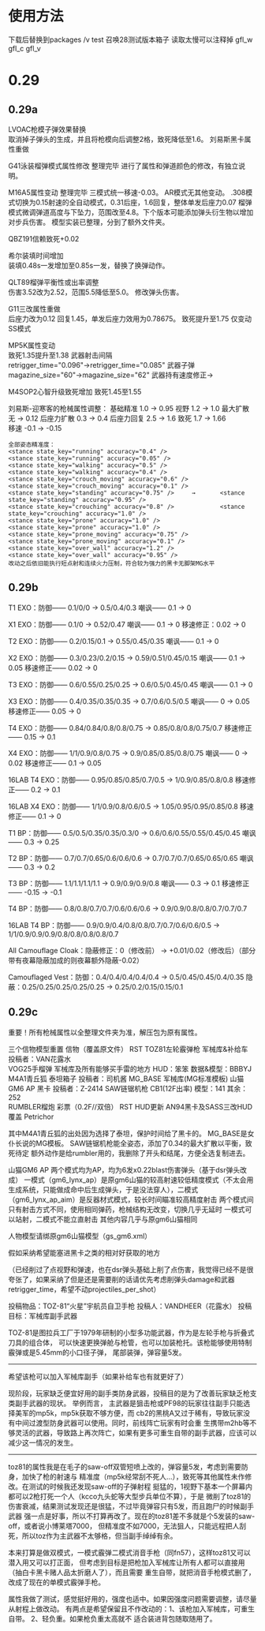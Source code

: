 # 使用方法
下载后替换到packages /v test 召唤28测试版本箱子 读取太慢可以注释掉 gfl_w gfl_c gfl_v

# 0.29

## 0.29a
LVOAC枪模子弹效果替换		
取消掉子弹头的生成，并且将枪模向后调整2格，致死降低至1.6。
刘易斯黑卡属性重做	


G41泳装榴弹模式属性修改		整理完毕
进行了属性和弹道颜色的修改，有独立说明。

M16A5属性变动				整理完毕
三模式统一移速-0.03。
AR模式无其他变动。
.308模式切换为0.15射速的全自动模式，0.31后座，1.6回复，整体单发后座力0.07
榴弹模式微调弹道高度与下坠力，范围改至4.8。下个版本可能添加弹头衍生物以增加对步兵伤害。
模型实装已整理，分到了额外文件夹。

QBZ191信赖致死+0.02			


希尔装填时间增加	
装填0.48s一发增加至0.85s一发，替换了换弹动作。

QLT89榴弹平衡性或出率调整			
伤害3.52改为2.52，范围5.5降低至5.0。
修改弹头伤害。
	
G11三改属性重做		
后座力改为0.12 回复1.45，单发后座力效用为0.78675。
致死提升至1.75
仅变动SS模式

MP5K属性变动				
致死1.35提升至1.38
武器射击间隔retrigger_time="0.096"→retrigger_time="0.085" 
武器子弹magazine_size="60"→magazine_size="62" 
武器持有速度修正<modifier class="speed" value="-0.01" />→<modifier class="speed" value="+0.1" /> 

M4SOP2心智升级致死增加
致死1.45至1.55


刘易斯-迎寒客的枪械属性调整：
	基础精准		1.0	→ 	0.95
	视野		1.2	→	1.0
	最大扩散		无	→	0.12
	后座力扩散	0.3	→ 	0.4
	后座力回复	2.5	→	1.6
	致死		1.7	→	1.66	
	移速		-0.1	→	-0.15	
	
	全部姿态精准度：
    <stance state_key="running" accuracy="0.4" />				    <stance state_key="running" accuracy="0.05" />
    <stance state_key="walking" accuracy="0.5" />				    <stance state_key="walking" accuracy="0.4" />
    <stance state_key="crouch_moving" accuracy="0.6" />			    <stance state_key="crouch_moving" accuracy="0.1" />
    <stance state_key="standing" accuracy="0.75" />		→	    <stance state_key="standing" accuracy="0.95" />
    <stance state_key="crouching" accuracy="0.8" />			    <stance state_key="crouching" accuracy="1.0" />
    <stance state_key="prone" accuracy="1.0" /> 				    <stance state_key="prone" accuracy="1.0" /> 
    <stance state_key="prone_moving" accuracy="0.75" />			    <stance state_key="prone_moving" accuracy="0.1" />
    <stance state_key="over_wall" accuracy="1.2" />				    <stance state_key="over_wall" accuracy="0.95" />  
	改动之后依旧能执行短点射和连续火力压制，符合较为强力的黑卡无脚架MG水平

## 0.29b
T1 EXO：防御—— 0.1/0/0 → 0.5/0.4/0.3
        嘲讽—— 0.1 → 0

X1 EXO：防御—— 0.1/0 → 0.52/0.47
        嘲讽—— 0.1 → 0
        移速修正：0.02 → 0

T2 EXO：防御—— 0.2/0.15/0.1 → 0.55/0.45/0.35
        嘲讽—— 0.1 → 0

X2 EXO：防御—— 0.3/0.23/0.2/0.15 → 0.59/0.51/0.45/0.15
        嘲讽—— 0.1 → 0.05
        移速修正—— 0.02 → 0

T3 EXO：防御—— 0.6/0.55/0.25/0.25 → 0.6/0.5/0.45/0.45
        嘲讽—— 0.1 → 0

X3 EXO：防御—— 0.4/0.35/0.35/0.35 → 0.7/0.6/0.5/0.5
        嘲讽—— 0 → 0.05
        移速修正—— 0.05 → 0

T4 EXO：防御—— 0.84/0.84/0.8/0.8/0.75 → 0.85/0.8/0.8/0.75/0.7
        移速修正—— 0.15 → 0.1

X4 EXO：防御—— 1/1/0.9/0.8/0.75 → 0.9/0.85/0.85/0.8/0.75
        嘲讽—— 0 → 0.02
        移速修正—— 0.1 → 0.05

16LAB T4 EXO：防御—— 0.95/0.85/0.85/0.7/0.5 → 1/0.9/0.85/0.8/0.8
              移速修正—— 0.2 → 0.1
              
16LAB X4 EXO：防御—— 1/1/0.9/0.8/0.6/0.5 → 1.05/0.95/0.95/0.85/0.8
              移速修正—— 0.1 → 0

T1 BP：防御—— 0.5/0.5/0.35/0.35/0.3/0 → 0.6/0.6/0.55/0.55/0.45/0.45
       嘲讽—— 0.3 → 0.25

T2 BP：防御—— 0.7/0.7/0.65/0.6/0.6/0.6 → 0.7/0.7/0.7/0.65/0.65/0.65
       嘲讽—— 0.3 → 0.2

T3 BP：防御—— 1.1/1.1/1.1/1.1 → 0.9/0.9/0.9/0.8
       嘲讽—— 0.3 → 0.1
       移速修正—— -0.15 → -0.1

T4 BP：防御—— 0.8/0.8/0.7/0.7/0.6/0.6/0.6 → 0.9/0.9/0.8/0.8/0.7/0.7/0.7

16LAB T4 BP：防御—— 0.9/0.9/0.4/0.8/0.8/0.7/0.7/0.6/0.6/0.5 → 1/1/0.9/0.9/0.9/0.8/0.8/0.8/0.8/0.7

All Camouflage Cloak：隐蔽修正：0（修改前） → +0.01/0.02（修改后）（部分带有夜幕隐蔽加成的则夜幕额外隐蔽-0.02）

Camouflaged Vest：防御：0.4/0.4/0.4/0.4/0.4 → 0.5/0.45/0.45/0.4/0.35
                  隐蔽：0.25/0.25/0.25/0.25/0.25 → 0.25/0.2/0.15/0.15/0.1


## 0.29c
重要！所有枪械属性以全整理文件夹为准，解压包为原有属性。

三个信物模型重置		信物（覆盖原文件）			RST
TOZ81左轮霰弹枪 		军械库&补给车			投稿者：VAN花露水		
VOG25手榴弹		军械库及所有能够买手雷的地方		HUD：笨笨	数据&模型：BBBYJ
M4A1青丘狐		泰坦箱子				投稿者：司机酱
MG_BASE			军械库(MG标准模板)
山猫GM6 AP		黑卡				投稿者：Z-2414
SAW链锯机枪		CB1(12F出率)			模型：141		其余：252	
RUMBLER榴炮		彩票（0.2F//双倍）			RST
HUD更新			AN94黑卡及SASS三改HUD覆盖		Petrichor

其中M4A1青丘狐的出处因为选择了泰坦，保护时间给了黑卡的。
MG_BASE是女仆长说的MG模板。
SAW链锯机枪能全姿态，添加了0.34的最大扩散以平衡，致死待定
额外动作是给rumbler用的，我删除了开头和结尾，方便全选复制进去。

<weapon file="gw_toz81.weapon" />
<weapon file="gw_m4a1_qingqiuhu.weapon" />
<weapon file="gw_m4a1_qingqiuhu_annihilator.weapon" />
<weapon file="gw_mgnormal.weapon" />
<weapon file="gw_mgnormal_n.weapon" />
<weapon file="gm6_lynx_ap.weapon" />
<weapon file="gm6_lynx_ap_aim.weapon" />
<weapon file="chain_sawr.weapon" />
<weapon file="ew_rumbler.weapon" />
<weapon file="ew_rumbler_consume.weapon" />

<projectile file="vog_grenade.projectile" />
<projectile file="gm6_lynx_blast.projectile" />

<model filename="gs_m4a1_qingqiuhu_annihilator.xml"><requirement class="weapon" slot="0" key="gw_m4a1_qingqiuhu_annihilator.weapon"/></model>
<model filename="gs_m4a1_qingqiuhu.xml"><requirement class="weapon" slot="0" key="gw_m4a1_qingqiuhu.weapon"/></model>
<model filename="gs_t800.xml"><requirement class="weapon" slot="0" key="chain_sawr.weapon"/></model>
<model filename="gs_gm6_card.xml"><requirement class="weapon" slot="0" key="gm6_lynx_ap_aim.weapon"/></model>
<model filename="gs_gm6_card.xml"><requirement class="weapon" slot="0" key="gm6_lynx_ap.weapon"/></model>
<model filename="es_volcanic.xml"><requirement class="weapon" slot="0" key="ew_rumbler.weapon"/></model>


山猫GM6 AP
两个模式均为AP，均为6发x0.22blast伤害弹头（基于dsr弹头改成）
一模式（gm6_lynx_ap）是原gm6山猫的较高射速较低精度模式（不太会用生成系统，只能做成命中后生成弹头，于是没法穿人），二模式（gm6_lynx_ap_aim）是反器材式模式，较长时间瞄准较高精度射击
两个模式间只有射击方式不同，使用相同弹药，枪械结构无改变，切换几乎无延时
一模式可以站射，二模式不能立直射击
其他内容几乎与原gm6山猫相同

人物模型请绑原gm6山猫模型（gs_gm6.xml）

假如采纳希望能塞进黑卡之类的相对好获取的地方

（已经削过了点视野和弹速，也在dsr弹头基础上削了点伤害，我觉得已经不是很夸张了，如果采纳了但是还是需要削的话请优先考虑削弹头damage和武器retrigger_time，希望不动projectiles_per_shot）


投稿物品：TOZ-81“火星”宇航员自卫手枪
投稿人：VANDHEER（花露水）
投稿目标：军械库副手武器

TOZ-81是图拉兵工厂于1979年研制的小型多功能武器，作为是左轮手枪与折叠式刀具的组合体，
可以快速更换弹舱与枪管，也可以加装枪托。该枪能够使用特制霰弹或是5.45mm的小口径子弹，
尾部装弹，弹容量5发。

--------------------------------------------

希望该枪可以加入军械库副手（如果补给车也有就更好了）

现阶段，玩家缺乏便宜好用的副手类防身武器，投稿目的是为了改善玩家缺乏枪支类副手武器的现状。
举例而言， 主武器是狙击枪或PF98的玩家往往副手只能选择美军的mp5k，mp5k获取不够方便，而
cb2的黑桃A又过于稀有，导致玩家没有中间过渡型防身武器可以使用。同时，前线阵亡玩家有时会重
生携带m2hb等不够灵活的武器，导致路上再次阵亡，如果有更多可重生自带的副手武器，应该可以
减少这一情况的发生。

---------------------------------------------

toz81的属性我是在毛子的saw-off双管短喷上改的，弹容量5发，考虑到需要防身，加快了枪的射速与
精准度（mp5k经常刮不死人...），致死等其他属性未作修改。在测试的时候我还发现saw-off的子弹射程
挺猛的，1视野下基本一个屏幕内都可以2枪打死一个人（kcco九头蛇等大型步兵单位不算），于是
微削了toz81的伤害衰减，结果测试发现还是很猛，不过毕竟弹容只有5发，而且跑尸的时候副手武器
强一点是好事，所以不打算再改了。现在的toz81差不多就是个5发装的saw-off，或者说小博莱塔7000，
但精准度不如7000，无法狙人，只能远程把人刮死，所以toz作为主武器不太够格，但当副手绰绰有余。

本来打算是做双模式，一模式霰弹二模式消音手枪（同fn57），这样toz81又可以潜入用又可以打正面，
但考虑到目标是把枪加入军械库让所有人都可以直接用（抽白卡黑卡赌人品太折磨人了），而且需要
重生自带，就把消音手枪模式删了，改成了现在的单模式霰弹手枪。

属性我做了测试，感觉挺好用的，强度也适中。如果因强度问题需要调整，请尽量从射程上做改动。
有两点是希望保留且不作改动的：1、该枪加入军械库，可重生自带。 2、轻负重。如果枪负重太高就不
适合装进背包随取随用了。